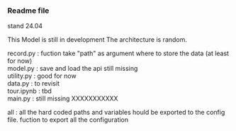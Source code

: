 ### Readme file 


stand 24.04

This Model is still in development 
The architecture is random.

record.py : fuction take "path" as argument where to store the data (at least for now)   
model.py : save and load the api still missing   
utility.py : good for now  
data.py : to revisit   
tour.ipynb : tbd  
main.py : still missing XXXXXXXXXXX  

all : all the hard coded paths and variables hould be exported to the config file.
     fuction to export all the configuration
